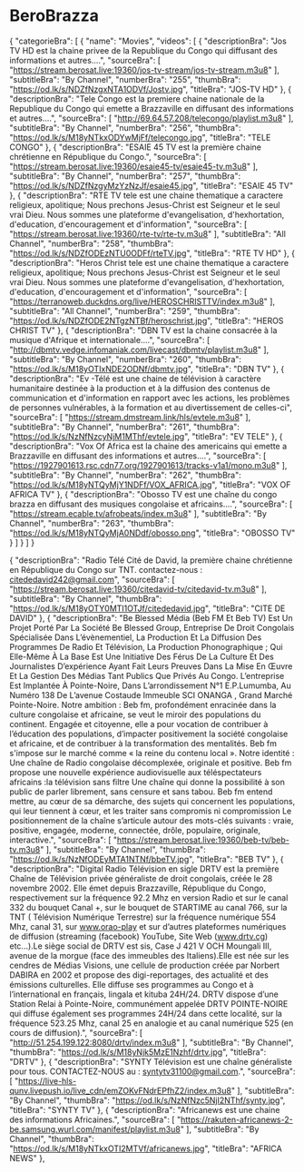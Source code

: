 # BeroBrazza
{
  "categorieBra": [
    {
      "name": "Movies",
      "videos": [
        {
          "descriptionBra": "Jos TV HD est la chaine privee de la Republique du Congo qui diffusant des informations et autres....",
          "sourceBra": [
            "https://stream.berosat.live:19360/jos-tv-stream/jos-tv-stream.m3u8"
          ],
          "subtitleBra": "By Channel",
          "numberBra": "255",
          "thumbBra": "https://od.lk/s/NDZfNzgxNTA1ODVf/Jostv.jpg",
          "titleBra": "JOS-TV HD"
        },
        {
          "descriptionBra": "Tele Congo est la premiere chaine nationale de la Republique du Congo qui emette a Brazzaville en diffusant des informations et autres....",
          "sourceBra": [
            "http://69.64.57.208/telecongo/playlist.m3u8"
          ],
          "subtitleBra": "By Channel",
          "numberBra": "256",
          "thumbBra": "https://od.lk/s/M18yNTkxODYwMjFf/telecongo.jpg",
          "titleBra": "TELE CONGO"
        },
         {
          "descriptionBra": "ESAIE 45 TV est la première chaine chrétienne en République du Congo.",
          "sourceBra": [
            "https://stream.berosat.live:19360/esaie45-tv/esaie45-tv.m3u8"
          ],
          "subtitleBra": "By Channel",
          "numberBra": "257",
          "thumbBra": "https://od.lk/s/NDZfNzgyMzYzNzJf/esaie45.jpg",
          "titleBra": "ESAIE 45 TV"
        },
         {
          "descriptionBra": "RTE TV tele est une chaine thematique a caractere religieux, apolitique; Nous prechons Jesus-Christ est Seigneur et le seul vrai Dieu. Nous sommes une plateforme d'evangelisation, d'hexhortation, d'education, d'encouragement et d'information",
          "sourceBra": [
            "https://stream.berosat.live:19360/rte-tv/rte-tv.m3u8"
          ],
          "subtitleBra": "All Channel",
          "numberBra": "258",
          "thumbBra": "https://od.lk/s/NDZfODEzNTU0ODFf/rteTV.jpg",
          "titleBra": "RTE TV HD"
        },
         {
          "descriptionBra": "Heros Christ tele est une chaine thematique a caractere religieux, apolitique; Nous prechons Jesus-Christ est Seigneur et le seul vrai Dieu. Nous sommes une plateforme d'evangelisation, d'hexhortation, d'education, d'encouragement et d'information",
          "sourceBra": [
            "https://terranoweb.duckdns.org/live/HEROSCHRISTTV/index.m3u8"
          ],
          "subtitleBra": "All Channel",
          "numberBra": "259",
          "thumbBra": "https://od.lk/s/NDZfODE2NTgzNTBf/heroschrist.jpg",
          "titleBra": "HEROS CHRIST TV"
        },
        {
          "descriptionBra": "DBN TV est la chaine consacrée à la musique d'Afrique et internationale....",
          "sourceBra": [
            "http://dbmtv.vedge.infomaniak.com/livecast/dbmtv/playlist.m3u8"
          ],
          "subtitleBra": "By Channel",
          "numberBra": "260",
          "thumbBra": "https://od.lk/s/M18yOTIxNDE2ODNf/dbmtv.jpg",
          "titleBra": "DBN TV"
        },
        {
          "descriptionBra": "Ev -Télé est une chaine de télévision à caractère humanitaire destinée à la production et à la diffusion des contenus de communication et d'information en rapport avec les actions, les problèmes de personnes vulnérables, à la formation et au divertissement de celles-ci",
          "sourceBra": [
            "https://stream.dmstream.link/hls/evtele.m3u8"
          ],
          "subtitleBra": "By Channel",
          "numberBra": "261",
          "thumbBra": "https://od.lk/s/NzNfNzcyNjM1MThf/evtele.jpg",
          "titleBra": "EV TELE"
        },
        {
          "descriptionBra": "Vox Of Africa est la chaine des americains qui emette a Brazzaville en diffusant des informations et autres....",
          "sourceBra": [
            "https://1927901613.rsc.cdn77.org/1927901613/tracks-v1a1/mono.m3u8"
          ],
          "subtitleBra": "By Channel",
          "numberBra": "262",
          "thumbBra": "https://od.lk/s/M18yNTQyMjY1NDFf/VOX_AFRICA.jpg",
          "titleBra": "VOX OF AFRICA TV"
        },
        {
          "descriptionBra": "Obosso TV est une chaîne du congo brazza en diffusant des musiques congolaise et africains....",
          "sourceBra": [
            "https://stream.ecable.tv/afrobeats/index.m3u8"
          ],
          "subtitleBra": "By Channel",
          "numberBra": "263",
          "thumbBra": "https://od.lk/s/M18yNTQyMjA0NDdf/obosso.png",
          "titleBra": "OBOSSO TV"
        }
      ]
    }
  ]
}

  






  {
          "descriptionBra": "Radio Télé Cité de David, la première chaine chrétienne en République du Congo sur TNT. contactez-nous : citededavid242@gmail.com",
          "sourceBra": [
            "https://stream.berosat.live:19360/citedavid-tv/citedavid-tv.m3u8"
          ],
          "subtitleBra": "By Channel",
          "thumbBra": "https://od.lk/s/M18yOTY0MTI1OTJf/citededavid.jpg",
          "titleBra": "CITE DE DAVID"
        },
        {
          "descriptionBra": "Be Blessed Média (Beb FM Et Beb TV) Est Un Projet Porté Par La Société Be Blessed Group, Entreprise De Droit Congolais Spécialisée Dans L’évènementiel, La Production Et La Diffusion Des Programmes De Radio Et Télévision, La Production Phonographique ; Qui Elle-Même À La Base Est Une Initiative Des Férus De La Culture Et Des Journalistes D’expérience Ayant Fait Leurs Preuves Dans La Mise En Œuvre Et La Gestion Des Médias Tant Publics Que Privés Au Congo. L’entreprise Est Implantée À Pointe-Noire, Dans L’arrondissement N°1 E.P.Lumumba, Au Numéro 138 De L’avenue Costaude Immeuble SCI ONANGA , Grand Marché Pointe-Noire. Notre ambition : Beb fm, profondément enracinée dans la culture congolaise et africaine, se veut le miroir des populations du continent. Engagée et citoyenne, elle a pour vocation de contribuer à l’éducation des populations, d’impacter positivement la société congolaise et africaine, et de contribuer à la transformation des mentalités. Beb fm s'impose sur le marché comme « la reine du contenu local ». Notre identité : Une chaîne de Radio congolaise décomplexée, originale et positive. Beb fm propose une nouvelle expérience audiovisuelle aux téléspectateurs africains :la télévision sans filtre Une chaîne qui donne la possibilité à son public de parler librement, sans censure et sans tabou. Beb fm entend mettre, au cœur de sa démarche, des sujets qui concernent les populations, qui leur tiennent à cœur, et les traiter sans compromis ni compromission Le positionnement de la chaîne s’articule autour des mots-clés suivants : vraie, positive, engagée, moderne, connectée, drôle, populaire, originale, interactive.",
          "sourceBra": [
            "https://stream.berosat.live:19360/beb-tv/beb-tv.m3u8"
          ],
          "subtitleBra": "By Channel",
          "thumbBra": "https://od.lk/s/NzNfODEyMTA1NTNf/bbeTV.jpg",
          "titleBra": "BEB TV"
        },
         {
          "descriptionBra": "Digital Radio Télévision en sigle DRTV est la première Chaîne de Télévision privée généraliste de droit congolais, créée le 28 novembre 2002. Elle émet depuis Brazzaville, République du Congo, respectivement sur la fréquence 92.2 Mhz en version Radio et sur le canal 332 du bouquet Canal +, sur le bouquet de STARTIME au canal 766, sur la TNT ( Télévision Numérique Terrestre) sur la fréquence numérique 554 Mhz, canal 31, sur www.orao-play et sur d’autres plateformes numériques de diffusion (streaming (facebook) YouTube, Site Web (www.drtv.cg) etc...).Le siège social de DRTV est sis, Case J 421 V OCH Moungali III, avenue de la morgue (face des immeubles des Italiens).Elle est née sur les cendres de Médias Visions, une cellule de production créée par Norbert DABIRA en 2002 et propose des digi-reportages, des actualité et des émissions culturelles. Elle diffuse ses programmes au Congo et à l’international en français, lingala et kituba 24H/24. DRTV dispose d’une Station Relai à Pointe-Noire, communément appelée DRTV POINTE-NOIRE qui diffuse également ses programmes 24H/24 dans cette localité, sur la fréquence 523.25 Mhz, canal 25 en analogie et au canal numérique 525 (en cours de diffusion).",
          "sourceBra": [
            "http://51.254.199.122:8080/drtv/index.m3u8"
          ],
          "subtitleBra": "By Channel",
          "thumbBra": "https://od.lk/s/M18yNjk5MzE1Nzhf/drtv.jpg",
          "titleBra": "DRTV"
        },
        {
          "descriptionBra": "SYNTY Télévision est une chaîne généraliste pour tous. CONTACTEZ-NOUS au : syntytv31100@gmail.com.",
          "sourceBra": [
            "https://live-hls-qunv.livepush.io/live_cdn/emZOKvFNdrEPfhZ2/index.m3u8"
          ],
          "subtitleBra": "By Channel",
          "thumbBra": "https://od.lk/s/NzNfNzc5NjI2NThf/synty.jpg",
          "titleBra": "SYNTY TV"
        },
             {
          "descriptionBra": "Africanews est une chaine des informations Africaines.",
          "sourceBra": [
            "https://rakuten-africanews-2-be.samsung.wurl.com/manifest/playlist.m3u8"
          ],
          "subtitleBra": "By Channel",
          "thumbBra": "https://od.lk/s/M18yNTkxOTI2MTVf/africanews.jpg",
          "titleBra": "AFRICA NEWS"
        },
